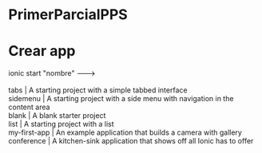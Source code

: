 # PrimerParcialPPS

# Crear app

ionic start "nombre" ---><br/><br/>
tabs         | A starting project with a simple tabbed interface<br/>
sidemenu     | A starting project with a side menu with navigation in the content area<br/>
blank        | A blank starter project<br/>
list         | A starting project with a list<br/>
my-first-app | An example application that builds a camera with gallery<br/>
conference   | A kitchen-sink application that shows off all Ionic has to offer<br/>


